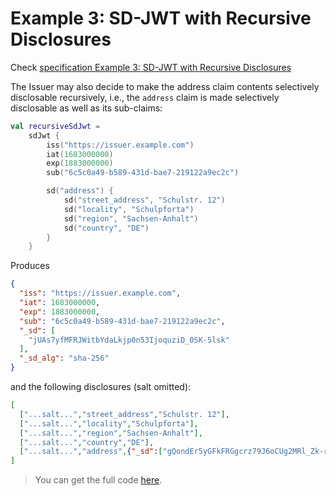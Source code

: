 <!--- TEST_NAME ExampleRecursiveSdJwt01Test -->

# Example 3: SD-JWT with Recursive Disclosures

Check [specification Example 3: SD-JWT with Recursive Disclosures](https://www.ietf.org/archive/id/draft-ietf-oauth-selective-disclosure-jwt-08.html#name-example-sd-jwt-with-recursi)

The Issuer may also decide to make the address claim contents selectively disclosable recursively, i.e., 
the `address` claim is made selectively disclosable as well as its sub-claims:

<!--- INCLUDE
import eu.europa.ec.eudi.sdjwt.*
-->

```kotlin
val recursiveSdJwt =
    sdJwt {
        iss("https://issuer.example.com")
        iat(1683000000)
        exp(1883000000)
        sub("6c5c0a49-b589-431d-bae7-219122a9ec2c")

        sd("address") {
            sd("street_address", "Schulstr. 12")
            sd("locality", "Schulpforta")
            sd("region", "Sachsen-Anhalt")
            sd("country", "DE")
        }
    }
```

Produces

```json
{
  "iss": "https://issuer.example.com",
  "iat": 1683000000,
  "exp": 1883000000,
  "sub": "6c5c0a49-b589-431d-bae7-219122a9ec2c",
  "_sd": [
    "jUAs7yfMFRJWitbYdaLkjp0n53IjoquziD_0SK-5lsk"
  ],
  "_sd_alg": "sha-256"
}
```

and the following disclosures (salt omitted):

```json 
[
  ["...salt...","street_address","Schulstr. 12"],
  ["...salt...","locality","Schulpforta"],
  ["...salt...","region","Sachsen-Anhalt"],
  ["...salt...","country","DE"],
  ["...salt...","address",{"_sd":["gQondEr5yGFkFRGgcrz79J6oCUg2MRl_Zk-rRNuDbw0","j2yFIn_eXU4ppH5WqgRS3SAwwL50USZHOfI3JgXe7E4","mJXm4JuM-fRcog21XYUbPEY7L8O7WLbAmbVWxYpjx54","eJ9fi4cAqh1SJ5hpYkerDgIY_SNuHEQ9_QUqR4f4duw"]}]
]
```

> You can get the full code [here](../../src/test/kotlin/eu/europa/ec/eudi/sdjwt/examples/ExampleRecursiveSdJwt01.kt).

<!--- TEST recursiveSdJwt.assertThat("Example 3: Recursive SD-JWT", 5) -->

